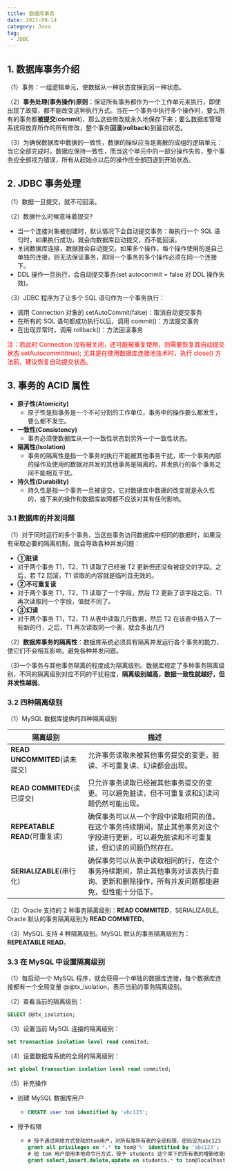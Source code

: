 ```yaml
---
title: 数据库事务
date: 2021-09-14
category: Java
tag:
 - JDBC
---
```


## 1. 数据库事务介绍

（1）事务：一组逻辑单元，使数据从一种状态变换到另一种状态。

（2）**事务处理(事务操作)原则**：保证所有事务都作为一个工作单元来执行，即使出现了故障，都不能改变这种执行方式。当在一个事务中执行多个操作时，要么所有的事务都**被提交**(**commit**)，那么这些修改就永久地保存下来；要么数据库管理系统将放弃所作的所有修改，整个事务**回滚**(**rollback**)到最初状态。

（3）为确保数据库中数据的一致性，数据的操纵应当是离散的成组的逻辑单元：当它全部完成时，数据应保持一致性，而当这个单元中的一部分操作失败，整个事务应全部视为错误，所有从起始点以后的操作应全部回退到开始状态。

## 2. JDBC 事务处理

（1）数据一旦提交，就不可回滚。

（2）数据什么时候意味着提交?

- 当一个连接对象被创建时，默认情况下会自动提交事务：每执行一个 SQL 语句时，如果执行成功，就会向数据库自动提交，而不能回滚。
- 关闭数据库连接，数据就会自动提交。如果多个操作，每个操作使用的是自己单独的连接，则无法保证事务，即同一个事务的多个操作必须在同一个连接下。
- DDL 操作一旦执行，会自动提交事务(set autocommit = false 对 DDL 操作失效)。

（3）JDBC 程序为了让多个 SQL 语句作为一个事务执行：

- 调用 Connection 对象的 setAutoCommit(false)：取消自动提交事务
- 在所有的 SQL 语句都成功执行以后，调用 commit()：方法提交事务
- 在出现异常时，调用 rollback()：方法回滚事务

<span style="color:red">注：若此时 Connection 没有被关闭，还可能被重复使用，则需要恢复其自动提交状态 setAutocommit(true); 尤其是在使用数据库连接池技术时，执行 close() 方法前，建议恢复自动提交状态。</span>

## 3. 事务的 ACID 属性

- **原子性(Atomicity)**
  - 原子性是指事务是一个不可分割的工作单位，事务中的操作要么都发生，要么都不发生。
- **一致性(Consistency)**
  - 事务必须使数据库从一个一致性状态到另外一个一致性状态。
- **隔离性(Isolation)**
  - 事务的隔离性是指一个事务的执行不能被其他事务干扰，即一个事务内部的操作及使用的数据对并发的其他事务是隔离的，并发执行的各个事务之间不能相互干扰。
- **持久性(Durability)**
  - 持久性是指一个事务一旦被提交，它对数据库中数据的改变就是永久性的，接下来的操作和数据库故障都不应该对其有任何影响。

### 3.1 数据库的并发问题

（1）对于同时运行的多个事务，当这些事务访问数据库中相同的数据时，如果没有采取必要的隔离机制，就会导致各种并发问题：

- **①脏读**
- 对于两个事务 T1，T2，T1 读取了已经被 T2 更新但还没有被提交的字段。之后，若 T2 回滚，T1 读取的内容就是临时且无效的。
- **②不可重复读**
- 对于两个事务 T1，T2，T1 读取了一个字段，然后 T2 更新了该字段之后，T1 再次读取同一个字段，值就不同了。
- **③幻读**
- 对于两个事务 T1，T2，T1 从表中读取几行数据，然后 T2 在该表中插入了一些新的行，之后，T1 再次读取同一个表，就会多出几行

（2）**数据库事务的隔离性**：数据库系统必须具有隔离并发运行各个事务的能力，使它们不会相互影响，避免各种并发问题。

（3)一个事务与其他事务隔离的程度成为隔离级别。数据库规定了多种事务隔离级别，不同的隔离级别对应不同的干扰程度，**隔离级别越高，数据一致性就越好，但并发性越弱**。

### 3.2 四种隔离级别

（1）MySQL 数据库提供的四种隔离级别

| **隔离级别**                  | **描述**                                                     |
| ----------------------------- | ------------------------------------------------------------ |
| **READ UNCOMMITED**(读未提交) | 允许事务读取未被其他事务提交的变更。脏读、不可重复读、幻读都会出现。 |
| **READ COMMITED**(读已提交)   | 只允许事务读取已经被其他事务提交的变更。可以避免脏读，但不可重复读和幻读问题仍然可能出现。 |
| **REPEATABLE READ**(可重复读) | 确保事务可以从一个字段中读取相同的值，在这个事务持续期间，禁止其他事务对这个字段进行更新，可以避免脏读和不可重复读，但幻读的问题仍然存在。 |
| **SERIALIZABLE**(串行化)      | 确保事务可以从表中读取相同的行，在这个事务持续期间，禁止其他事务对该表执行查询、更新和删除操作，所有并发问题都能避免，但性能十分低下。 |

（2）Oracle 支持的 2 种事务隔离级别：**READ COMMITED**，SERIALIZABLE。Oracle 默认的事务隔离级别为 **READ COMMITED**。

（3）MySQL 支持 4 种隔离级别。MySQL 默认的事务隔离级别为：**REPEATABLE READ**。

### 3.3 在 MySQL 中设置隔离级别

（1）每启动一个 MySQL 程序，就会获得一个单独的数据库连接，每个数据库连接都有一个全局变量 @@tx_isolation，表示当前的事务隔离级别。

（2）查看当前的隔离级别：

```sql
SELECT @@tx_isolation;
```

（3）设置当前 MySQL 连接的隔离级别：

```sql
set transaction isolation level read commited;
```

（4）设置数据库系统的全局的隔离级别：

```sql
set global transaction isolation level read commited;
```

（5）补充操作

- 创建 MySQL 数据库用户
  - ```sql
    CREATE user tom identified by 'abc123';
    ```

- 授予权限
  - ```sql
    # 授予通过网络方式登陆的tom用户，对所有库所有表的全部权限，密码设为abc123
    grant all privileges on *.* to tom@'%' identified by 'abc123';
    # 给 tom 用户使用本地命令行方式，授予 students 这个库下的所有表的增删改查的权限
    grant select,insert,delete,update on students.* to tom@localhost identifie by 'abc123';
    ```

